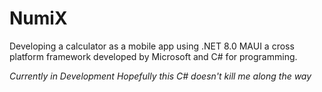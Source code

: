 # NumiX
Developing a calculator as a mobile app using .NET 8.0 MAUI a cross platform framework developed by Microsoft and C# for programming.



*Currently in Development
Hopefully this C# doesn't kill me along the way*